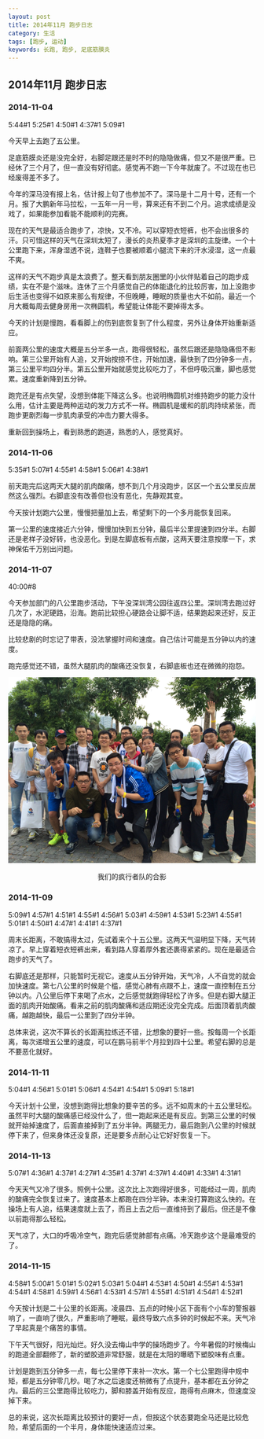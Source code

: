 ```yaml
---
layout: post
title: 2014年11月 跑步日志
category: 生活
tags: [跑步, 运动]
keywords: 长跑, 跑步, 足底筋膜炎
---
```


## 2014年11月 跑步日志

### 2014-11-04

5:44#1
5:25#1
4:50#1
4:37#1
5:09#1

今天早上去跑了五公里。

足底筋膜炎还是没完全好，右脚足跟还是时不时的隐隐做痛，但又不是很严重。已经休了三个月了，但一直没有好彻底。感觉再不跑一下今年就废了。不过现在也已经废得差不多了。

今年的深马没有报上名，估计报上句了也参加不了。深马是十二月十号，还有一个月。报了大鹏新年马拉松，一五年一月一号，算来还有不到二个月。追求成绩是没戏了，如果能参加看能不能顺利的完赛。

现在的天气是最适合跑步了，凉快，又不冷。可以穿短衣短裤，也不会出很多的汗。只可惜这样的天气在深圳太短了，漫长的炎热夏季才是深圳的主旋律。一个十公里跑下来，浑身湿透不说，连鞋子也要被顺着小腿流下来的汗水浸湿，这一点最不爽。

这样的天气不跑步真是太浪费了。整天看到朋友圈里的小伙伴贴着自己的跑步成绩，实在不是个滋味。连休了三个月感觉自己的体能退化的比较厉害，加上没跑步后生活也变得不如原来那么有规律，不但晚睡，睡眠的质量也大不如前。最近一个月大概每周去健身房用一次椭圆机，希望能让体能不要掉得太多。

今天的计划是慢跑，看看脚上的伤到底恢复到了什么程度，另外让身体开始重新适应。

前面两公里的速度大概是五分半多一点，跑得很轻松，虽然后跟还是隐隐痛但不影响。第三公里开始有人追，又开始按捺不住，开始加速，最快到了四分钟多一点，第三公里平均四分半。第五公里开始就感觉比较吃力了，不但呼吸沉重，脚也感觉累。速度重新降到五分钟。

跑完还是有点失望，没想到体能下降这么多。也说明椭圆机对维持跑步的能力没什么用，估计主要是两种运动的发力方式不一样。椭圆机是缓和的肌肉持续紧张，而跑步更剧烈每一步肌肉承受的冲击力要大得多。

重新回到操场上，看到熟悉的跑道，熟悉的人，感觉真好。

### 2014-11-06

5:35#1
5:07#1
4:55#1
4:58#1
5:06#1
4:38#1

前天跑完后这两天大腿的肌肉酸痛，想不到几个月没跑步，区区一个五公里反应居然这么强烈。右脚底没有改善但也没有恶化，先静观其变。

今天按计划跑六公里，慢慢把量加上去，希望剩下的一个多月能恢复回来。

第一公里的速度接近六分钟，慢慢加快到五分钟，最后半公里提速到四分半。右脚还是老样子没好转，也没恶化。到是左脚底板有点酸，这两天要注意按摩一下，求神保佑千万别出问题。

### 2014-11-07

40:00#8

今天参加部门的八公里跑步活动，下午没深圳湾公园往返四公里。深圳湾去跑过好几次了，水泥硬路，沿海。跑前比较担心硬路会让脚不适，结果跑起来还好，反正还是隐隐的痛。

比较悲剧的时忘记了带表，没法掌握时间和速度。自己估计可能是五分钟以内的速度。

跑完感觉还不错，虽然大腿肌肉的酸痛还没恢复，右脚底板也还在微微的抱怨。

![我们的疯行者队合影](https://raw.githubusercontent.com/RockyPan/rockypan.github.com/master/asset/2014-11-07-running-log.png)
<center>我们的疯行者队的合影</center>

### 2014-11-09

5:09#1
4:57#1
4:51#1
4:55#1
4:56#1
5:03#1
4:59#1
4:53#1
5:23#1
4:55#1
5:01#1
4:50#1
4:47#1
4:41#1
4:37#1

周末长距离，不敢搞得太过，先试着来个十五公里。这两天气温明显下降，天气转凉了。早上穿着短衣短裤出来，看到路人穿着厚外套还裹得紧紧的。现在是最适合跑步的天气了。

右脚底还是那样，只能暂时无视它。速度从五分钟开始，天气冷，人不自觉的就会加快速度。第七八公里的时候是个槛，感觉心肺有点跟不上，速度一直控制在五分钟以内。八公里后停下来喝了点水，之后感觉就跑得轻松了许多。但是右脚大腿正面的肌肉开始酸痛。看来之前的肌肉酸痛和适应期还没完全完成。后面顶着肌肉酸痛，越跑越快，最后一公里到了四分半钟。

总体来说，这次不算长的长距离拉练还不错，比想象的要好一些。按每周一个长距离，每次递增五公里的速度，可以在鹏马前半个月拉到四十公里。希望右脚的总是不要恶化就好。

### 2014-11-11

5:04#1
4:56#1
5:01#1
5:06#1
4:54#1
4:54#1
5:09#1
5:18#1

今天计划十公里，没想到跑得比想象的要辛苦的多。远不如周末的十五公里轻松。虽然平时大腿的酸痛感已经没什么了，但一跑起来还是有反应。到第三公里的时候就开始掉速度了，后面直接掉到了五分半钟。两腿无力，最后跑到八公里的时候就停下来了，但来身体还没复原，还是要多点耐心让它好好恢复一下。

### 2014-11-13

5:07#1
4:36#1
4:37#1
4:27#1
4:35#1
4:37#1
4:37#1
4:40#1
4:33#1
4:31#1

今天天气又冷了很多。照例十公里。这次比上次跑得好很多，可能经过一周，肌肉的酸痛完全恢复过来了。速度基本上都跑在四分半钟。本来没打算跑这么快的。在操场上有人追，结果速度就上去了，而且上去之后一直维持到了最后。但还是不像以前跑得那么轻松。

天气凉了，大口的呼吸冷空气，跑完后感觉肺部有点痛。冷天跑步这个是最难受的了。

### 2014-11-15

4:58#1
5:00#1
5:01#1
5:02#1
5:03#1
5:04#1
4:53#1
4:50#1
4:55#1
4:53#1
4:54#1
4:58#1
4:59#1
4:56#1
4:53#1
4:57#1
4:55#1
4:51#1
4:54#1
4:52#1

今天按计划是二十公里的长距离。凌晨四、五点的时候小区下面有个小车的警报器响了，一直响了很久，严重影响了睡眠，最终导致六点多钟的时候起不来。天气冷了早起真是个痛苦的事情。

下午天气很好，阳光灿烂。好久没去梅山中学的操场跑步了。今年暑假的时候梅山的跑道全部翻修了，新的塑胶道非常舒服，就是在太阳的曝晒下塑胶味有点重。

计划是跑到五分钟多一点，每七公里停下来补一次水。第一个七公里跑得中规中矩，都是五分钟零几秒。喝了水之后速度还稍微有了点提升，基本都在五分钟之内。最后的三公里跑得比较吃力，脚和膝盖开始有反应，跑得有点麻木，但速度没掉下来。

总的来说，这次长距离比较预计的要好一点，但按这个状态要跑全马还是比较危险，希望后面的一个半月，身体能快速适应过来。

